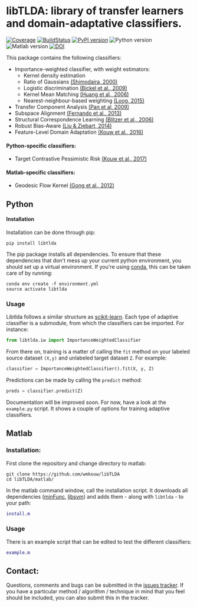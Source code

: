 # libTLDA: library of transfer learners and domain-adaptative classifiers.

[![Coverage](https://scrutinizer-ci.com/g/wmkouw/libTLDA/badges/coverage.png?b=master)](https://scrutinizer-ci.com/g/wmkouw/libTLDA/statistics/) [![BuildStatus](https://travis-ci.org/wmkouw/libTLDA.svg?branch=master)](https://travis-ci.org/wmkouw/libTLDA) [![PyPI version](https://badge.fury.io/py/libtlda.svg)](https://badge.fury.io/py/libtlda) ![Python version](https://img.shields.io/badge/python-2.7%2C%203.4%2C%203.5%2C%203.6-blue.svg) ![Matlab version](https://img.shields.io/badge/matlab-R2017a-blue.svg) [![DOI](https://zenodo.org/badge/41360294.svg)](https://zenodo.org/badge/latestdoi/41360294)

This package contains the following classifiers:
- Importance-weighted classifier, with weight estimators:<br>
	- Kernel density estimation <br>
	- Ratio of Gaussians [(Shimodaira, 2000)](https://www.sciencedirect.com/science/article/pii/S0378375800001154) <br>
	- Logistic discrimination [(Bickel et al., 2009)](http://www.jmlr.org/papers/v10/bickel09a.html) <br>
	- Kernel Mean Matching [(Huang et al., 2006)](https://papers.nips.cc/paper/3075-correcting-sample-selection-bias-by-unlabeled-data) <br>
	- Nearest-neighbour-based weighting [(Loog, 2015)](http://ieeexplore.ieee.org/document/6349714/) <br>
- Transfer Component Analysis [(Pan et al, 2009)](http://ieeexplore.ieee.org/document/5640675/) <br>
- Subspace Alignment [(Fernando et al., 2013)](https://dl.acm.org/citation.cfm?id=1610094) <br>
- Structural Correspondence Learning [(Blitzer et al., 2006)](https://dl.acm.org/citation.cfm?id=1610094) <br>
- Robust Bias-Aware [(Liu & Ziebart, 2014)](https://papers.nips.cc/paper/5458-robust-classification-under-sample-selection-bias) <br>
- Feature-Level Domain Adaptation [(Kouw et al., 2016)](http://jmlr.org/papers/v17/15-206.html) <br>

#### Python-specific classifiers:
- Target Contrastive Pessimistic Risk [(Kouw et al., 2017)](https://arxiv.org/abs/1706.08082)

#### Matlab-specific classifiers:
- Geodesic Flow Kernel [(Gong et al., 2012)](https://dl.acm.org/citation.cfm?id=1610094)

## Python

#### Installation

Installation can be done through pip:
```shell
pip install libtlda
```

The pip package installs all dependencies. To ensure that these dependencies that don't mess up your current python environment, you should set up a virtual environment. If you're using [conda](https://conda.io/docs/), this can be taken care of by running:
```
conda env create -f environment.yml
source activate libtlda
```

### Usage

Libtlda follows a similar structure as [scikit-learn](http://scikit-learn.org/). Each type of adaptive classifier is a submodule, from which the classifiers can be imported. For instance:
```python
from libtlda.iw import ImportanceWeightedClassifier
```
From there on, training is a matter of calling the `fit` method on your labeled source dataset `(X,y)` and unlabeled target dataset `Z`. For example:
```python
classifier = ImportanceWeightedClassifier().fit(X, y, Z)
```

Predictions can be made by calling the `predict` method:
```python
preds = classifier.predict(Z)
```

Documentation will be improved soon. For now, have a look at the `example.py` script. It shows a couple of options for training adaptive classifiers.

<!-- ### Python-specific classifiers
- dann: Domain-Adversarial Neural Network (Ganin et al., 2015) (TODO) -->

## Matlab

### Installation:

First clone the repository and change directory to matlab:
```shell
git clone https://github.com/wmkouw/libTLDA
cd libTLDA/matlab/
```

In the matlab command window, call the installation script. It downloads all dependencies ([minFunc](https://www.cs.ubc.ca/~schmidtm/Software/minFunc.html), [libsvm](https://www.csie.ntu.edu.tw/~cjlin/libsvm/)) and adds them - along with `libtlda` - to your path:
```MATLAB
install.m
```

### Usage

There is an example script that can be edited to test the different classifiers:
```MATLAB
example.m
```

## Contact:

Questions, comments and bugs can be submitted in the [issues tracker](https://github.com/wmkouw/libTLDA/issues). If you have a particular method / algorithm / technique in mind that you feel should be included, you can also submit this in the tracker.
